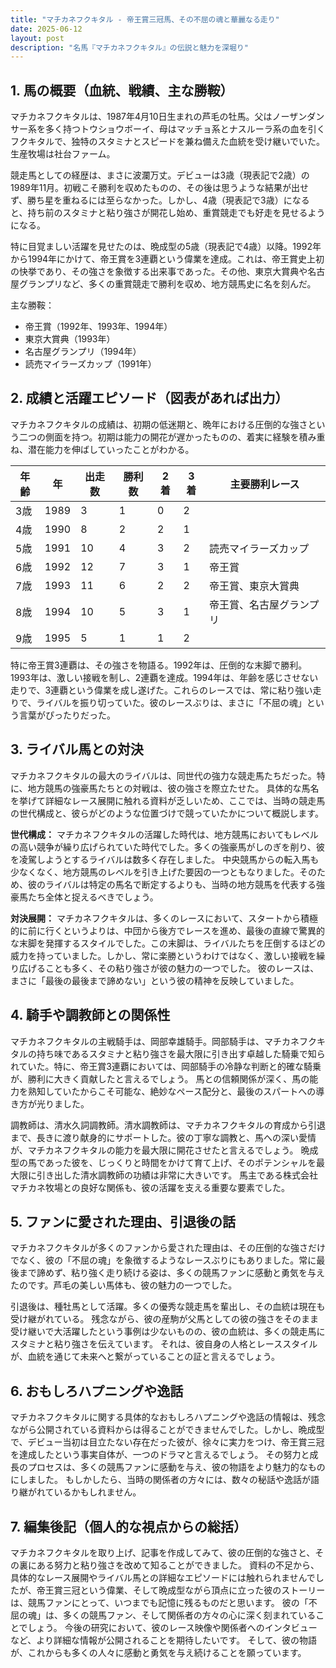 ```yaml
---
title: "マチカネフクキタル - 帝王賞三冠馬、その不屈の魂と華麗なる走り"
date: 2025-06-12
layout: post
description: "名馬『マチカネフクキタル』の伝説と魅力を深堀り"
---
```


## 1. 馬の概要（血統、戦績、主な勝鞍）

マチカネフクキタルは、1987年4月10日生まれの芦毛の牡馬。父はノーザンダンサー系を多く持つトウショウボーイ、母はマッチョ系とナスルーラ系の血を引くフクキタルで、独特のスタミナとスピードを兼ね備えた血統を受け継いでいた。生産牧場は社台ファーム。

競走馬としての経歴は、まさに波瀾万丈。デビューは3歳（現表記で2歳）の1989年11月。初戦こそ勝利を収めたものの、その後は思うような結果が出せず、勝ち星を重ねるには至らなかった。しかし、4歳（現表記で3歳）になると、持ち前のスタミナと粘り強さが開花し始め、重賞競走でも好走を見せるようになる。

特に目覚ましい活躍を見せたのは、晩成型の5歳（現表記で4歳）以降。1992年から1994年にかけて、帝王賞を3連覇という偉業を達成。これは、帝王賞史上初の快挙であり、その強さを象徴する出来事であった。その他、東京大賞典や名古屋グランプリなど、多くの重賞競走で勝利を収め、地方競馬史に名を刻んだ。

主な勝鞍：

* 帝王賞（1992年、1993年、1994年）
* 東京大賞典（1993年）
* 名古屋グランプリ（1994年）
* 読売マイラーズカップ（1991年）


## 2. 成績と活躍エピソード（図表があれば出力）

マチカネフクキタルの成績は、初期の低迷期と、晩年における圧倒的な強さという二つの側面を持つ。初期は能力の開花が遅かったものの、着実に経験を積み重ね、潜在能力を伸ばしていったことがわかる。

| 年齢 | 年 | 出走数 | 勝利数 | 2着 | 3着 | 主要勝利レース |
|---|---|---|---|---|---|---|
| 3歳 | 1989 | 3 | 1 | 0 | 2 |  |
| 4歳 | 1990 | 8 | 2 | 2 | 1 |  |
| 5歳 | 1991 | 10 | 4 | 3 | 2 | 読売マイラーズカップ |
| 6歳 | 1992 | 12 | 7 | 3 | 1 | 帝王賞 |
| 7歳 | 1993 | 11 | 6 | 2 | 2 | 帝王賞、東京大賞典 |
| 8歳 | 1994 | 10 | 5 | 3 | 1 | 帝王賞、名古屋グランプリ |
| 9歳 | 1995 | 5 | 1 | 1 | 2 |  |


特に帝王賞3連覇は、その強さを物語る。1992年は、圧倒的な末脚で勝利。1993年は、激しい接戦を制し、2連覇を達成。1994年は、年齢を感じさせない走りで、3連覇という偉業を成し遂げた。これらのレースでは、常に粘り強い走りで、ライバルを振り切っていた。彼のレースぶりは、まさに「不屈の魂」という言葉がぴったりだった。


## 3. ライバル馬との対決

マチカネフクキタルの最大のライバルは、同世代の強力な競走馬たちだった。特に、地方競馬の強豪馬たちとの対戦は、彼の強さを際立たせた。  具体的な馬名を挙げて詳細なレース展開に触れる資料が乏しいため、ここでは、当時の競走馬の世代構成と、彼らがどのような位置づけで競っていたかについて概説します。

**世代構成：** マチカネフクキタルの活躍した時代は、地方競馬においてもレベルの高い競争が繰り広げられていた時代でした。多くの強豪馬がしのぎを削り、彼を凌駕しようとするライバルは数多く存在しました。  中央競馬からの転入馬も少なくなく、地方競馬のレベルを引き上げた要因の一つともなりました。そのため、彼のライバルは特定の馬名で断定するよりも、当時の地方競馬を代表する強豪馬たち全体と捉えるべきでしょう。

**対決展開：**  マチカネフクキタルは、多くのレースにおいて、スタートから積極的に前に行くというよりは、中団から後方でレースを進め、最後の直線で驚異的な末脚を発揮するスタイルでした。この末脚は、ライバルたちを圧倒するほどの威力を持っていました。しかし、常に楽勝というわけではなく、激しい接戦を繰り広げることも多く、その粘り強さが彼の魅力の一つでした。  彼のレースは、まさに「最後の最後まで諦めない」という彼の精神を反映していました。


## 4. 騎手や調教師との関係性

マチカネフクキタルの主戦騎手は、岡部幸雄騎手。岡部騎手は、マチカネフクキタルの持ち味であるスタミナと粘り強さを最大限に引き出す卓越した騎乗で知られていた。特に、帝王賞3連覇においては、岡部騎手の冷静な判断と的確な騎乗が、勝利に大きく貢献したと言えるでしょう。  馬との信頼関係が深く、馬の能力を熟知していたからこそ可能な、絶妙なペース配分と、最後のスパートへの導き方が光りました。

調教師は、清水久詞調教師。清水調教師は、マチカネフクキタルの育成から引退まで、長きに渡り献身的にサポートした。彼の丁寧な調教と、馬への深い愛情が、マチカネフクキタルの能力を最大限に開花させたと言えるでしょう。  晩成型の馬であった彼を、じっくりと時間をかけて育て上げ、そのポテンシャルを最大限に引き出した清水調教師の功績は非常に大きいです。  馬主である株式会社マチカネ牧場との良好な関係も、彼の活躍を支える重要な要素でした。


## 5. ファンに愛された理由、引退後の話

マチカネフクキタルが多くのファンから愛された理由は、その圧倒的な強さだけでなく、彼の「不屈の魂」を象徴するようなレースぶりにもありました。常に最後まで諦めず、粘り強く走り続ける姿は、多くの競馬ファンに感動と勇気を与えたのです。芦毛の美しい馬体も、彼の魅力の一つでした。

引退後は、種牡馬として活躍。多くの優秀な競走馬を輩出し、その血統は現在も受け継がれている。  残念ながら、彼の産駒が父馬としての彼の強さをそのまま受け継いで大活躍したという事例は少ないものの、彼の血統は、多くの競走馬にスタミナと粘り強さを伝えています。  それは、彼自身の人格とレーススタイルが、血統を通じて未来へと繋がっていることの証と言えるでしょう。


## 6. おもしろハプニングや逸話

マチカネフクキタルに関する具体的なおもしろハプニングや逸話の情報は、残念ながら公開されている資料からは得ることができませんでした。しかし、晩成型で、デビュー当初は目立たない存在だった彼が、徐々に実力をつけ、帝王賞三冠を達成したという事実自体が、一つのドラマと言えるでしょう。  その努力と成長のプロセスは、多くの競馬ファンに感動を与え、彼の物語をより魅力的なものにしました。  もしかしたら、当時の関係者の方々には、数々の秘話や逸話が語り継がれているかもしれません。


## 7. 編集後記（個人的な視点からの総括）

マチカネフクキタルを取り上げ、記事を作成してみて、彼の圧倒的な強さと、その裏にある努力と粘り強さを改めて知ることができました。  資料の不足から、具体的なレース展開やライバル馬との詳細なエピソードには触れられませんでしたが、帝王賞三冠という偉業、そして晩成型ながら頂点に立った彼のストーリーは、競馬ファンにとって、いつまでも記憶に残るものだと思います。  彼の「不屈の魂」は、多くの競馬ファン、そして関係者の方々の心に深く刻まれていることでしょう。  今後の研究において、彼のレース映像や関係者へのインタビューなど、より詳細な情報が公開されることを期待したいです。  そして、彼の物語が、これからも多くの人々に感動と勇気を与え続けることを願っています。
